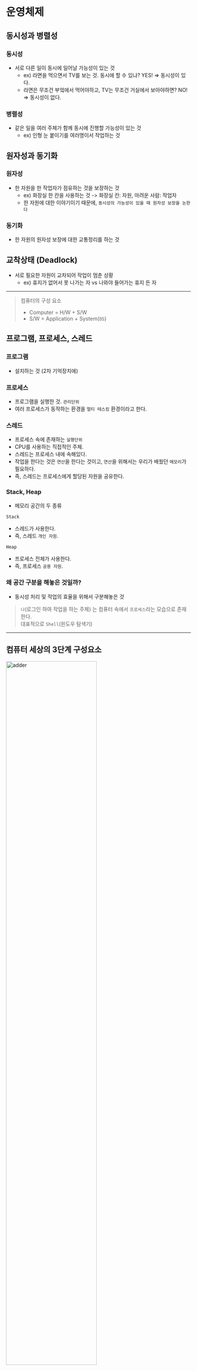 # 운영체제

## 동시성과 병렬성

### 동시성
- 서로 다른 일이 동시에 일어날 가능성이 있는 것
  - ex) 라면을 먹으면서 TV를 보는 것. 동시에 할 수 있냐? YES! => 동시성이 있다.
  - 라면은 무조건 부엌에서 먹어야하고, TV는 무조건 거실에서 보아야하면? NO! => 동시성이 없다.

### 병렬성
- 같은 일을 여러 주체가 함께 동시에 진행할 가능성이 있는 것
  - ex) 인형 눈 붙이기를 여러명이서 작업하는 것

## 원자성과 동기화

### 원자성
- 한 자원을 한 작업자가 점유하는 것을 보장하는 것
  - ex) 화장실 한 칸을 사용하는 것 -> 화장실 칸: 자원, 마려운 사람: 작업자
  - 한 자원에 대한 이야기이기 때문에, `동시성의 가능성이 있을 때 원자성 보장을 논한다`

### 동기화
- 한 자원의 원자성 보장에 대한 교통정리를 하는 것

## 교착상태 (Deadlock)
- 서로 필요한 자원이 교차되어 작업이 멈춘 상황
  - ex) 휴지가 없어서 못 나가는 자 vs 나와야 들어가는 휴지 든 자

***


> 컴퓨터의 구성 요소
> - Computer = H/W + S/W
> - S/W = Application + System(`OS`)

## 프로그램, 프로세스, 스레드

### 프로그램
- 설치하는 것 (2차 기억장치에)

### 프로세스
- 프로그램을 실행한 것. `관리단위`
- 여러 프로세스가 동작하는 환경을 `멀티 테스킹` 환경이라고 한다.

### 스레드
- 프로세스 속에 존재하는 `실행단위`
- CPU를 사용하는 직접적인 주체.
- 스레드는 프로세스 내에 속해있다.
- 작업을 한다는 것은 `연산`을 한다는 것이고, `연산`을 위해서는 우리가 배웠던 `메모리`가 필요하다.
- 즉, 스레드는 프로세스에게 할당된 자원을 공유한다.

### Stack, Heap
- 메모리 공간의 두 종류

`Stack`
- 스레드가 사용한다.
- 즉, 스레드 `개인 자원`.

`Heap`
- 프로세스 전체가 사용한다.
- 즉, 프로세스 `공용 자원`.

### 왜 공간 구분을 해놓은 것일까?

- 동시성 처리 및 작업의 효율을 위해서 구분해놓은 것 

> `나`(로그인 하여 작업을 하는 주체) 는 컴퓨터 속에서 `프로세스`라는 모습으로 존재한다. <br>
> 대표적으로 `Shell`(윈도우 탐색기)

***

## 컴퓨터 세상의 3단계 구성요소

<img src="https://github.com/jiyongYoon/study_cs_note/assets/98104603/cc989398-817c-4733-ad34-5237eb9fc445" alt="adder" width="70%" />

- 크게는 H/W + S/W
- S/W = Application + System(`OS`)

### Application 
- 우리가 흔히 생각하는 `프로그램`들이 실행되는 공간.
- 여러 프로세스가 함께 실행되는 `멀티 테스킹` 환경이다.
- 각 프로세스는 `독립적`인 자원을 할당받으며, 서로의 공간에 접근하지 못한다.
  - 접근을 시도할 때 `OS`가 접근을 제어한다.

### System(OS)
- `kernel` 이라는 핵심 알멩이
  1. I/O 제어
  2. 자원 관리
  3. 접근 통제

### H/W
- CPU, Memory, 주변기기들이 존재함
- 해당 부분을 `S/W`화 한 것이 바로 `가상화` 기술의 핵심

### 동작 원리

<img src="https://github.com/jiyongYoon/study_cs_note/assets/98104603/6150b1a2-709d-4e54-98ee-900f1814e314" alt="adder" width="70%" />

**상황: Device를 동작시키려고 한다면?**
- H/W 레벨에서는 Device가 존재한다.
- H/W와 가장 가까운 S/W 레벨에서는 H/W를 통제할 수 있는 `Device Driver`가 존재한다.
- `Driver`에게 명령을 내릴 수 있는 핵심 기능을 가진 것을 `요소(Engine)`라고 한다.
- `Engine`에게 어떤 동작을 요청하기 위해서는 반드시 엔진이 제공하는 `Interface`를 통해야 한다.
  - 이 인터페이스를 `대상체`라고 부를 수 있으며, App 레벨에서 `File`의 형태로 존재한다.
  - `Kernel` 모드로 들어가는 이 부분의 interface를 정확한 용어로는 `System Call`이라고 부른다.
- 각 `Process`는 인터페이스(System Call)를 통해 Read / Write 작업이 이루어지게 된다.
  - `Driver`는 System Call을 받으면 `IRQ` (Interrupt Request)가 발생한다.
  - `IRQ`는 장치마다 고유 번호를 갖는다.

***

## 가상 메모리

- RAM 공간이 아니라 HDD 등의 2차 기억 장치의 공간을 1차 Memory로 사용하는 것.
- 어떤 프로세스가 메모리를 사용할 때, 해당 위치가 `RAM`일지 `가상 메모리`일지는 주소를 따라가봐야 알 수 있다. 교통정리는 `OS`가 효율적으로 관리한다.
  - `Page(보통 4KB 단위)`가 메모리를 점유하는 단위
  - A 프로세스가 `RAM`을 사용중인데 B 프로세스가 더 빠른 메모리가 필요한 상황이면, `OS`가 A 프로세스의 일정 페이지를 가상 메모리에 `Page-out` 할 수 있다.
- C++ 등에서 컨트롤하는 메모리는 `가상 메모리`

<img src="https://github.com/jiyongYoon/study_cs_note/assets/98104603/bc16cca1-29e5-4564-840a-b9b4225e54ec" alt="adder" width="70%" />

### 장점
- 각 프로세스 공간을 완벽하게 분리하고 통제할 수 있다.
- 프로세스 오류가 운영체제에 영향을 주지 못하도록 차단할 수 있다.
- RAM 이 부족해도 동작을 시킬 수 있는 메모리 공간을 확보해 동작시킬 수 있다.

### 단점(?)
- Page-in, Page-out 시 OS가 Process들을 잠시 멈추게 되는데, 그런 동작들이 빈번하게 발생하는 상황에서 동작 속도가 느려질 수 밖에 없다.

